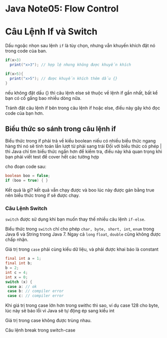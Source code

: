 # Java Note05: Flow Control
# Câu Lệnh If và Switch
Dấu ngoặc nhọn sau lệnh `if` là tùy chọn, nhưng vẫn khuyến khích đặt nó trong code của ban.
```java
if(x>3)
  print("x>3"); // hợp lệ nhưng không được khuyến khích

if(x>5){
  print("x>5"); // được khuyến khích thêm dấu {}
}
```
nếu không đặt dấu {} thì câu lệnh else sẽ thuộc về lệnh if gần nhất, bất kể bạn có cố gắng bao nhiều dòng nữa.

Tránh đặt câu lệnh if bên trong câu lệnh if hoặc else, điều này gây khó đọc code của bạn hơn.

## Biểu thức so sánh trong câu lệnh if
Biểu thức trong if phải trả về kiểu boolean
niếu có nhiều biểu thức ngang hàng thì nó sẽ tính toán lần lượt từ phải sang trái
Đối với biểu thức có phép | thì Java chỉ tìm biểu thức ngắn hơn để kiểm tra, điều này khá quan trọng khi bạn phải viết test để cover hết các tường hợp

cho đoạn code sau:
```java
boolean boo = false;
if (boo = true) { }
```
Kết quả là gì? kết quả vẫn chạy được và boo lúc này được gán bằng true nên biểu thức trong if sẽ được chạy.

### Câu Lệnh Switch
`switch` được sử dụng khi bạn muốn thay thế nhiều câu lệnh `if-else`.

Biểu thức trong `switch` chỉ cho phép `char, byte, short, int`, `enum` trong Java 6 và String trong Java 7. Ngay cả `long` `float`, `double` cũng không được chấp nhận.

Giá trị trong `case` phải cùng kiểu dữ liệu, và phải được khai báo là constant
```java
final int a = 1;
final int b;
b = 2;
int c = 4;
int x = 0;
switch (x) {
 case a: // ok
 case b: // compiler error
 case c: // compiler error
```
Khi giá trị trong case lớn hơn trong swithc thì sao, ví dụ case 128 cho byte, lúc này sẽ báo lỗi vì Java sẽ tự động ép sang kiểu int

Giá trị trong case không được trùng nhau.

Câu lệnh break trong switch-case



